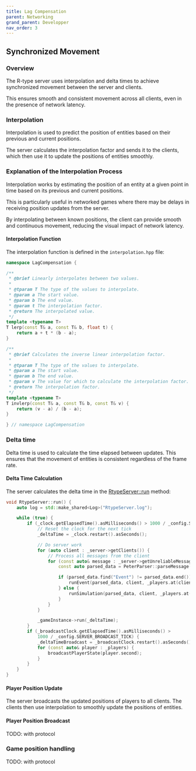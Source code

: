 ```yaml
---
title: Lag Compensation
parent: Networking
grand_parent: Developper
nav_order: 3
---
```

## Synchronized Movement

### Overview

The R-type server uses interpolation and delta times to achieve synchronized movement between the server and clients. 

This ensures smooth and consistent movement across all clients, even in the presence of network latency.

### Interpolation

Interpolation is used to predict the position of entities based on their previous and current positions.

The server calculates the interpolation factor and sends it to the clients, which then use it to update the positions of entities smoothly.

### Explanation of the Interpolation Process

Interpolation works by estimating the position of an entity at a given point in time based on its previous and current positions.

This is particularly useful in networked games where there may be delays in receiving position updates from the server. 

By interpolating between known positions, the client can provide smooth and continuous movement, reducing the visual impact of network latency.

#### Interpolation Function

The interpolation function is defined in the `interpolation.hpp` file:

```cpp
namespace LagCompensation {

/**
 * @brief Linearly interpolates between two values.
 *
 * @tparam T The type of the values to interpolate.
 * @param a The start value.
 * @param b The end value.
 * @param t The interpolation factor.
 * @return The interpolated value.
 */
template <typename T>
T lerp(const T& a, const T& b, float t) {
    return a + t * (b - a);
}

/**
 * @brief Calculates the inverse linear interpolation factor.
 *
 * @tparam T The type of the values to interpolate.
 * @param a The start value.
 * @param b The end value.
 * @param v The value for which to calculate the interpolation factor.
 * @return The interpolation factor.
 */
template <typename T>
T invlerp(const T& a, const T& b, const T& v) {
    return (v - a) / (b - a);
}

} // namespace LagCompensation
```

### Delta time 

Delta time is used to calculate the time elapsed between updates. This ensures that the movement of entities is consistent regardless of the frame rate.

#### Delta Time Calculation

The server calculates the delta time in the [RtypeServer::run](../../../../rtype_server/src/RtypeServer/RtypeServerRun.cpp) method:

```cpp
void RtypeServer::run() {
    auto log = std::make_shared<Log>("RtypeServer.log");

    while (true) {
        if (_clock.getElapsedTime().asMilliseconds() > 1000 / _config.SERVER_TICK) {
            // Reset the clock for the next tick
            _deltaTime = _clock.restart().asSeconds();

            // Do server work
            for (auto client : _server->getClients()) {
                // Process all messages from the client
                for (const auto& message : _server->getUnreliableMessagesFromEndpoint(client)) {
                    const auto parsed_data = PeterParser::parseMessage(message);

                    if (parsed_data.find("Event") != parsed_data.end()) {
                        runEvent(parsed_data, client, _players.at(client));
                    } else {
                        runSimulation(parsed_data, client, _players.at(client));
                    }
                }
            }

            _gameInstance->run(_deltaTime);
        }
        if (_broadcastClock.getElapsedTime().asMilliseconds() >
            1000 / _config.SERVER_BROADCAST_TICK) {
            _deltaTimeBroadcast = _broadcastClock.restart().asSeconds();
            for (const auto& player : _players) {
                broadcastPlayerState(player.second);
            }
        }
    }
}
```

#### Player Position Update

The server broadcasts the updated positions of players to all clients. The clients then use interpolation to smoothly update the positions of entities.

#### Player Position Broadcast

TODO: with protocol

### Game position handling

TODO: with protocol